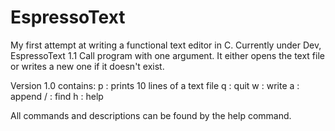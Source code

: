 # EspressoText

My first attempt at writing a functional text editor in C. Currently under Dev, EspressoText 1.1
Call program with one argument. It either opens the text file or writes a new one if it doesn't exist.

Version 1.0 contains:
p : prints 10 lines of a text file
q : quit 
w : write 
a : append
/ : find
h : help

All commands and descriptions can be found by the help command.
